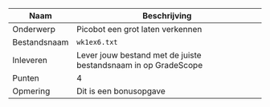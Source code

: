 | Naam         | Beschrijving                                                   |
|--------------|----------------------------------------------------------------|
| Onderwerp    | Picobot een grot laten verkennen                               |
| Bestandsnaam | `wk1ex6.txt`                                                   |
| Inleveren    | Lever jouw bestand met de juiste bestandsnaam in op GradeScope |
| Punten       | 4                                                              |
| Opmering     | Dit is een bonusopgave                                         |
